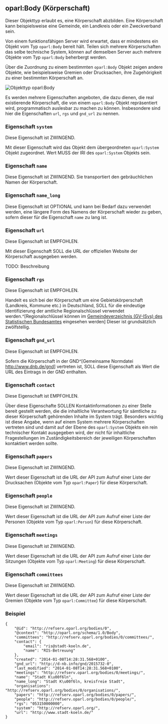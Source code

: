 oparl:Body (Körperschaft)
------------------------

Dieser Objekttyp erlaubt es, eine Körperschaft abzbilden. Eine Körperschaft
kann beispielsweise eine Gemeinde, ein Landkreis oder ein Zweckverband sein.

Von einem funktionsfähigen Server wird erwartet, dass er mindestens
ein Objekt vom Typ `oparl:Body` bereit hält. Teilen sich mehrere Körperschaften
das selbe technische System, können auf demselben Server auch mehrere
Objekte vom Typ `oparl:Body` beherbergt werden.

Über die Zuordnung zu einem bestimmten `oparl:Body` Objekt zeigen andere
Objekte, wie beispielsweise Gremien oder Drucksachen, ihre Zugehörigkeit
zu einer bestimmten Körperschaft an.

![Objekttyp oparl:Body](images/datenmodell_koerperschaft.png)

Es werden mehrere Eigenschaften angeboten, die dazu dienen, die real
existierende Körperschaft, die von einem `oparl:Body` Objekt repräsentiert
wird, programmatisch auslesbar zu machen zu können. Insbesondere sind hier
die Eigenschaften `url`, `rgs` und `gnd_url` zu nennen.

### Eigenschaft `system`

Diese Eigenschaft ist ZWINGEND.

Mit dieser Eigenschaft wird das Objekt dem übergeordneten `oparl:System` Objekt zugeordnet. Wert MUSS der IRI des `oparl:System` Objekts sein.

### Eigenschaft `name`

Diese Eigenschaft ist ZWINGEND. Sie transportiert den gebräuchlichen Namen der Körperschaft.

### Eigenschaft `name_long`

Diese Eigenschaft ist OPTIONAL und kann bei Bedarf dazu verwendet werden, eine längere Form
des Namens der Körperschaft wieder zu geben, sofern dieser für die Eigenschaft `name` zu lang
ist.

### Eigenschaft `url`

Diese Eigenschaft ist EMPFOHLEN.

Mit dieser Eigenschaft SOLL die URL der offiziellen Website der Körperschaft
ausgegeben werden.

TODO: Beschreibung

### Eigenschaft `rgs`

Diese Eigenschaft ist EMPFOHLEN.

Handelt es sich bei der Körperschaft um eine Gebietskörperschaft
(Landkreis, Kommune etc.) in Deutschland, SOLL für die eindeutige
Identifizierung der amtliche Regionalschlüssel verwendet werden.^[Regionalschlüssel können im [Gemeindeverzeichnis (GV-ISys) des Statistischen Bundesamtes](https://www.destatis.de/DE/ZahlenFakten/LaenderRegionen/Regionales/Gemeindeverzeichnis/Gemeindeverzeichnis.html) eingesehen werden]
Dieser ist grundsätzlich zwölfstellig.

### Eigenschaft `gnd_url`

Diese Eigenschaft ist EMPFOHLEN.

Sofern die Körperschaft in der GND^[Gemeinsame Normdatei <http://www.dnb.de/gnd>] vertreten ist, SOLL diese Eigenschaft
als Wert die URL des Eintrags in der GND enthalten.

### Eigenschaft `contact`

Diese Eigenschaft ist EMPFOHLEN.

Über diese Eigenschafte SOLLEN Kontaktinformationen zu einer Stelle bereit
gestellt werden, die die inhaltliche Verantwortung für sämtliche zu dieser
Körperschaft gehörenden Inhalte im System trägt. Besonders wichtig ist diese
Angabe, wenn auf einem System mehrere Körperschaften vertreten sind und damit
auf der Ebene des `oparl:System` Objekts ein rein technischer Kontakt ausgegeben
wird, der nicht für inhaltliche Fragestellungen im Zuständigkeitsbereich der
jeweiligen Körperschaften kontaktiert werden sollte.

### Eigenschaft `papers`

Diese Eigenschaft ist ZWINGEND.

Wert dieser Eigenschaft ist die URL der API zum Aufruf einer Liste der
Drucksachen (Objekte vom Typ `oparl:Paper`) für diese Körperschaft.

### Eigenschaft `people`

Diese Eigenschaft ist ZWINGEND.

Wert dieser Eigenschaft ist die URL der API zum Aufruf einer Liste der
Personen (Objekte vom Typ `oparl:Person`) für diese Körperschaft.

### Eigenschaft `meetings`

Diese Eigenschaft ist ZWINGEND.

Wert dieser Eigenschaft ist die URL der API zum Aufruf einer Liste der
Sitzungen (Objekte vom Typ `oparl:Meeting`) für diese Körperschaft.

### Eigenschaft `committees`

Diese Eigenschaft ist ZWINGEND.

Wert dieser Eigenschaft ist die URL der API zum Aufruf einer Liste der
Gremien (Objekte vom Typ `oparl:Committee`) für diese Körperschaft.


### Beispiel

~~~~~  {#oparlbody_ex1 .json}
{
    "@id": "http://refserv.oparl.org/bodies/0",
    "@context": "http://oparl.org/schema/1.0/Body",
    "committees": "http://refserv.oparl.org/bodies/0/committees/",
    "contact": {
        "email": "ris@stadt-koeln.de",
        "name": "RIS-Betreuung"
    }, 
    "created": "2014-01-08T14:28:31.568+0100",
    "gnd_url": "http://d-nb.info/gnd/2015732-0",
    "last_modified": "2014-01-08T14:28:31.568+0100",
    "meetings": "http://refserv.oparl.org/bodies/0/meetings/",
    "name": "Stadt K\u00f6ln",
    "name_long": "Stadt K\u00f6ln, kreisfreie Stadt",
    "organisations": "http://refserv.oparl.org/bodies/0/organisations/",
    "papers": "http://refserv.oparl.org/bodies/0/papers/",
    "people": "http://refserv.oparl.org/bodies/0/people/",
    "rgs": "053150000000",
    "system": "http://refserv.oparl.org/",
    "url": "http://www.stadt-koeln.de/"
}
~~~~~

